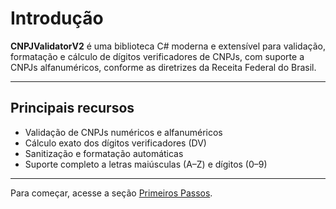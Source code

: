 # Introdução

**CNPJValidatorV2** é uma biblioteca C# moderna e extensível para validação, formatação e cálculo de dígitos verificadores de CNPJs, com suporte a CNPJs alfanuméricos, conforme as diretrizes da Receita Federal do Brasil.

---

## Principais recursos

- Validação de CNPJs numéricos e alfanuméricos
- Cálculo exato dos dígitos verificadores (DV)
- Sanitização e formatação automáticas
- Suporte completo a letras maiúsculas (A–Z) e dígitos (0–9)

---

Para começar, acesse a seção [Primeiros Passos](getting-started.md).
